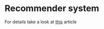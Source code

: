# Recommender system
For details take a look at [this](https://medium.com/@igorirailean/a-recommender-system-using-fastai-in-google-colab-110d363d422f) article
